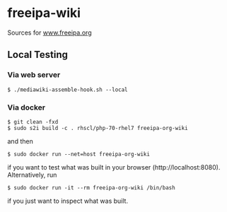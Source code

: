 # freeipa-wiki
Sources for www.freeipa.org

## Local Testing
### Via web server
```
$ ./mediawiki-assemble-hook.sh --local
```
### Via docker
```
$ git clean -fxd
$ sudo s2i build -c . rhscl/php-70-rhel7 freeipa-org-wiki
```
and then
```
$ sudo docker run --net=host freeipa-org-wiki
```
if you want to test what was built in your browser (http://localhost:8080).
Alternatively, run
```
$ sudo docker run -it --rm freeipa-org-wiki /bin/bash
```
if you just want to inspect what was built.
